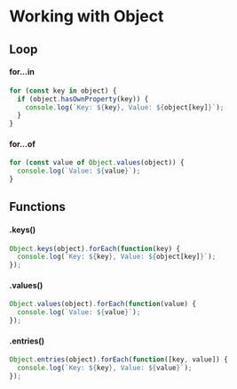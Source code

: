 # Working with Object

## Loop
#### for...in
```javascript
for (const key in object) {
  if (object.hasOwnProperty(key)) {
    console.log(`Key: ${key}, Value: ${object[key]}`);
  }
}
```

#### for...of
```javascript
for (const value of Object.values(object)) {
  console.log(`Value: ${value}`);
}
```

## Functions
#### .keys()
```javascript
Object.keys(object).forEach(function(key) {
  console.log(`Key: ${key}, Value: ${object[key]}`);
});
```

#### .values()
```javascript
Object.values(object).forEach(function(value) {
  console.log(`Value: ${value}`);
});
```

#### .entries()
```javascript
Object.entries(object).forEach(function([key, value]) {
  console.log(`Key: ${key}, Value: ${value}`);
});
```